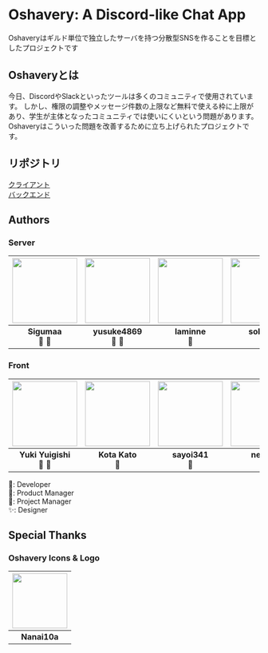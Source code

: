 # Oshavery: A Discord-like Chat App

Oshaveryはギルド単位で独立したサーバを持つ分散型SNSを作ることを目標としたプロジェクトです

## Oshaveryとは
今日、DiscordやSlackといったツールは多くのコミュニティで使用されています。 しかし、権限の調整やメッセージ件数の上限など無料で使える枠に上限があり、学生が主体となったコミュニティでは使いにくいという問題があります。  
Oshaveryはこういった問題を改善するために立ち上げられたプロジェクトです。

## リポジトリ
[クライアント](https://github.com/Undecided-Discord/Oshavery-Front)  
[バックエンド](https://github.com/Undecided-Discord/Oshavery-Server)


## Authors
### Server
|  <img src="https://github.com/sigumaa.png" width="130px"> | <img src="https://github.com/yusuke4869.png" width="130px"> | <img src="https://github.com/laminne.png" width="130px"> | <img src="https://github.com/sobonn.png" width="130px"> |
| :--------: | :--------: | :--------: | :---: |
| **Sigumaa**<br>👔 🔧 | **yusuke4869**<br>🧢 🔧 | **laminne**<br>🔧 | **sobonn**<br>🔧 |  
### Front
|  <a href="https://github.com/YukiYuigishi"><img src="https://github.com/YukiYuigishi.png" width="130px"></a> | <a href="https://github.com/kato-k"><img src="https://github.com/kat0h.png" width="130px"></a> | <a href="https://github.com/sayoi341"><img src="https://github.com/sayoi341.png" width="130px"></a> | <a href="https://github.com/cv-neko"><img src="https://github.com/cv-neko.png" width="130px"></a> |
| :--------: | :--------: | :--------: | :---: |
| **Yuki Yuigishi**<br>👔 🔧 | **Kota Kato**<br>🔧 | **sayoi341**<br>🔧 | **nekoP**<br>✨ |


🔧: Developer  
🧢: Product Manager  
👔: Project Manager  
✨: Designer  

## Special Thanks

### Oshavery Icons & Logo

|  <img src="https://github.com/Nanai10a.png" width="110px"> |
| :--------: |
| **Nanai10a**<br> |